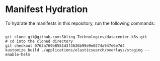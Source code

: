 
# Manifest Hydration

To hydrate the manifests in this repository, run the following commands:

```shell

git clone git@github.com:Sbling-Technologies/datacenter-k8s.git
# cd into the cloned directory
git checkout 0763a769b8551d3f3626b99e9e0274a947e6e7d4
kustomize build ./applications/elasticsearch/overlays/staging --enable-helm
```